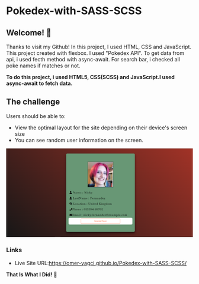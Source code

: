# Pokedex-with-SASS-SCSS


## Welcome! 👋

Thanks to visit my Github! In this project, I used HTML, CSS and JavaScript. This project created with flexbox. I used "Pokedex API". To get data from api, i used fecth method with async-await. For search bar, i checked all poke names if matches or not. 

**To do this project, i used HTML5, CSS(SCSS) and JavaScript.I used async-await to fetch data.**

## The challenge

Users should be able to:

- View the optimal layout for the site depending on their device's screen size
- You can see random user information on the screen.


![./screenshot.png](randomm.png)

### Links

- Live Site URL:https://omer-yagci.github.io/Pokedex-with-SASS-SCSS/



**That Is What I Did!** 🚀
